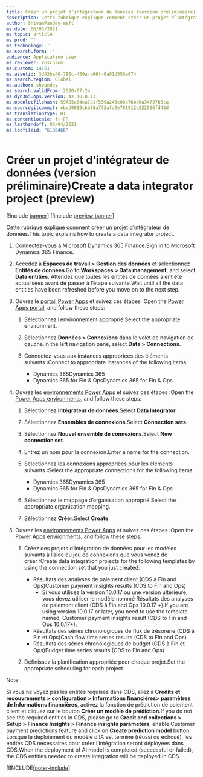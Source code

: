 ```yaml
---
title: Créer un projet d’intégrateur de données (version préliminaire)
description: Cette rubrique explique comment créer un projet d’intégrateur de données.
author: ShivamPandey-msft
ms.date: 06/03/2021
ms.topic: article
ms.prod: ''
ms.technology: ''
ms.search.form: ''
audience: Application User
ms.reviewer: roschlom
ms.custom: 14151
ms.assetid: 3d43ba40-780c-459a-a66f-9a01d556e674
ms.search.region: Global
ms.author: shpandey
ms.search.validFrom: 2020-07-24
ms.dyn365.ops.version: AX 10.0.13
ms.openlocfilehash: 59f85c64ea7b1f539a245e08b76bd6a34797b0ca
ms.sourcegitcommit: ebcd9019cbb88a7f2afd9e701812e222566fd43d
ms.translationtype: HT
ms.contentlocale: fr-FR
ms.lasthandoff: 06/04/2021
ms.locfileid: "6186466"
---
```

# <a name="create-a-data-integrator-project-preview"></a><span data-ttu-id="88ae2-103">Créer un projet d’intégrateur de données (version préliminaire)</span><span class="sxs-lookup"><span data-stu-id="88ae2-103">Create a data integrator project (preview)</span></span>

[!include [banner](../includes/banner.md)]
[!include [preview banner](../includes/preview-banner.md)]

<span data-ttu-id="88ae2-104">Cette rubrique explique comment créer un projet d’intégrateur de données.</span><span class="sxs-lookup"><span data-stu-id="88ae2-104">This topic explains how to create a data integrator project.</span></span>

1. <span data-ttu-id="88ae2-105">Connectez-vous à Microsoft Dynamics 365 Finance.</span><span class="sxs-lookup"><span data-stu-id="88ae2-105">Sign in to Microsoft Dynamics 365 Finance.</span></span>
2. <span data-ttu-id="88ae2-106">Accédez à **Espaces de travail \> Gestion des données** et sélectionnez **Entités de données**.</span><span class="sxs-lookup"><span data-stu-id="88ae2-106">Go to **Workspaces \> Data management**, and select **Data entities**.</span></span> <span data-ttu-id="88ae2-107">Attendez que toutes les entités de données aient été actualisées avant de passer à l’étape suivante.</span><span class="sxs-lookup"><span data-stu-id="88ae2-107">Wait until all the data entities have been refreshed before you move on to the next step.</span></span>
3. <span data-ttu-id="88ae2-108">Ouvrez le [portail Power Apps](https://make.powerapps.com/) et suivez ces étapes :</span><span class="sxs-lookup"><span data-stu-id="88ae2-108">Open the [Power Apps portal](https://make.powerapps.com/), and follow these steps:</span></span>

    1. <span data-ttu-id="88ae2-109">Sélectionnez l’environnement approprié.</span><span class="sxs-lookup"><span data-stu-id="88ae2-109">Select the appropriate environment.</span></span>
    2. <span data-ttu-id="88ae2-110">Sélectionnez **Données \> Connexions** dans le volet de navigation de gauche.</span><span class="sxs-lookup"><span data-stu-id="88ae2-110">In the left navigation pane, select **Data \> Connections**.</span></span>
    3. <span data-ttu-id="88ae2-111">Connectez-vous aux instances appropriées des éléments suivants :</span><span class="sxs-lookup"><span data-stu-id="88ae2-111">Connect to appropriate instances of the following items:</span></span>

        - <span data-ttu-id="88ae2-112">Dynamics 365</span><span class="sxs-lookup"><span data-stu-id="88ae2-112">Dynamics 365</span></span>
        - <span data-ttu-id="88ae2-113">Dynamics 365 for Fin & Ops</span><span class="sxs-lookup"><span data-stu-id="88ae2-113">Dynamics 365 for Fin & Ops</span></span>

4. <span data-ttu-id="88ae2-114">Ouvrez les [environnements Power Apps](https://admin.powerapps.com/environments) et suivez ces étapes :</span><span class="sxs-lookup"><span data-stu-id="88ae2-114">Open the [Power Apps environments](https://admin.powerapps.com/environments), and follow these steps:</span></span>

    1. <span data-ttu-id="88ae2-115">Sélectionnez **Intégrateur de données**.</span><span class="sxs-lookup"><span data-stu-id="88ae2-115">Select **Data Integrator**.</span></span>
    2. <span data-ttu-id="88ae2-116">Sélectionnez **Ensembles de connexions**.</span><span class="sxs-lookup"><span data-stu-id="88ae2-116">Select **Connection sets**.</span></span>
    3. <span data-ttu-id="88ae2-117">Sélectionnez **Nouvel ensemble de connexions**.</span><span class="sxs-lookup"><span data-stu-id="88ae2-117">Select **New connection set**.</span></span>
    4. <span data-ttu-id="88ae2-118">Entrez un nom pour la connexion.</span><span class="sxs-lookup"><span data-stu-id="88ae2-118">Enter a name for the connection.</span></span>
    5. <span data-ttu-id="88ae2-119">Sélectionnez les connexions appropriées pour les éléments suivants :</span><span class="sxs-lookup"><span data-stu-id="88ae2-119">Select the appropriate connections for the following items:</span></span>

        - <span data-ttu-id="88ae2-120">Dynamics 365</span><span class="sxs-lookup"><span data-stu-id="88ae2-120">Dynamics 365</span></span>
        - <span data-ttu-id="88ae2-121">Dynamics 365 for Fin & Ops</span><span class="sxs-lookup"><span data-stu-id="88ae2-121">Dynamics 365 for Fin & Ops</span></span>

    6. <span data-ttu-id="88ae2-122">Sélectionnez le mappage d’organisation approprié.</span><span class="sxs-lookup"><span data-stu-id="88ae2-122">Select the appropriate organization mapping.</span></span>
    7. <span data-ttu-id="88ae2-123">Sélectionnez **Créer**.</span><span class="sxs-lookup"><span data-stu-id="88ae2-123">Select **Create**.</span></span>

5. <span data-ttu-id="88ae2-124">Ouvrez les [environnements Power Apps](https://admin.powerapps.com/environments) et suivez ces étapes :</span><span class="sxs-lookup"><span data-stu-id="88ae2-124">Open the [Power Apps environments](https://admin.powerapps.com/environments), and follow these steps:</span></span>  

    1. <span data-ttu-id="88ae2-125">Créez des projets d’intégration de données pour les modèles suivants à l’aide du jeu de connexions que vous venez de créer :</span><span class="sxs-lookup"><span data-stu-id="88ae2-125">Create data integration projects for the following templates by using the connection set that you just created:</span></span>

        - <span data-ttu-id="88ae2-126">Résultats des analyses de paiement client (CDS à Fin and Ops)</span><span class="sxs-lookup"><span data-stu-id="88ae2-126">Customer payment insights results (CDS to Fin and Ops)</span></span>
            - <span data-ttu-id="88ae2-127">Si vous utilisez la version 10.0.17 ou une version ultérieure, vous devez utiliser le modèle nommé Résultats des analyses de paiement client (CDS à Fin and Ops 10.0.17 +).</span><span class="sxs-lookup"><span data-stu-id="88ae2-127">If you are using version 10.0.17 or later, you need to use the template named, Customer payment insights result (CDS to Fin and Ops 10.0.17+).</span></span>
        - <span data-ttu-id="88ae2-128">Résultats des séries chronologiques de flux de trésorerie (CDS à Fin et Ops)</span><span class="sxs-lookup"><span data-stu-id="88ae2-128">Cash flow time series results (CDS to Fin and Ops)</span></span>
        - <span data-ttu-id="88ae2-129">Résultats des séries chronologiques de budget (CDS à Fin et Ops)</span><span class="sxs-lookup"><span data-stu-id="88ae2-129">Budget time series results (CDS to Fin and Ops)</span></span>

    2. <span data-ttu-id="88ae2-130">Définissez la planification appropriée pour chaque projet.</span><span class="sxs-lookup"><span data-stu-id="88ae2-130">Set the appropriate scheduling for each project.</span></span>

> [!NOTE]
> <span data-ttu-id="88ae2-131">Si vous ne voyez pas les entités requises dans CDS, allez à **Crédits et recouvrements > configuration > Informations financières> paramètres de Informations financières**, activez la fonction de prédiction de paiement client et cliquez sur le bouton **Créer un modèle de prédiction**.</span><span class="sxs-lookup"><span data-stu-id="88ae2-131">If you do not see the required entities in CDS, please go to **Credit and collections > Setup > Finance Insights > Finance insights parameters**, enable Customer payment predictions feature and click on **Create prediction model** button.</span></span> <span data-ttu-id="88ae2-132">Lorsque le déploiement du modèle d’IA est terminé (réussi ou échoué), les entités CDS nécessaires pour créer l’intégration seront déployées dans CDS.</span><span class="sxs-lookup"><span data-stu-id="88ae2-132">When the deployment of AI model is completed (successful or failed), the CDS entities needed to create integration will be deployed in CDS.</span></span>

[!INCLUDE[footer-include](../../includes/footer-banner.md)]
